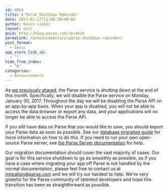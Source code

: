 ```yaml
---
id: 4014
title: A Parse Shutdown Reminder
date: 2017-01-17T11:00:38+00:00
author: Kevin Lacker
layout: post
guid: http://blog.parse.com/?p=4014
permalink: /announcements/a-parse-shutdown-reminder/
post_format:
  - basic
app_store_link_id:
  - ""
hide_from_index:
  - "0"
categories:
  - Announcements
---
```

As [we previously shared](http://blog.parse.com/announcements/moving-on/), the Parse service is shutting down at the end of this month. Specifically, we will disable the Parse service on Monday, January 30, 2017. Throughout the day we will be disabling the Parse API on an app-by-app basis. When your app is disabled, you will not be able to access the data browser or export any data, and your applications will no longer be able to access the Parse API.

If you still have data on Parse that you would like to save, you should export your Parse data as soon as possible. See our [database migration guide](https://parse.com/migration#database) for more information on how to do this. If you need to run your own open-source Parse server, see [the Parse Server documentation](https://github.com/ParsePlatform/parse-server) for help.

Our migration documentation should cover the vast majority of cases. Our goal is for this service shutdown to go as smoothly as possible, so if you have a case where migrating your app off Parse is not handled by the normal documentation, please feel free to contact us at <migration@parse.com> and we will try our hardest to help. We're very grateful for the Parse community of talented developers and hope this transition has been as straightforward as possible.
